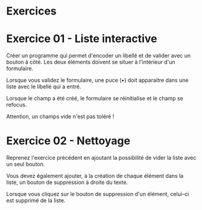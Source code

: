 # Exercices

# Exercice 01 - Liste interactive

Créer un programme qui permet d'encoder un libellé et de valider avec un bouton à côté.
Les deux éléments doivent se situer à l'intérieur d'un formulaire.

Lorsque vous validez le formulaire, une puce (•) doit apparaitre dans une liste avec le libellé qui a entré.

Lorsque le champ a été créé, le formulaire se réinitialise et le champ se refocus.

Attention, un champs vide n'est pas toléré !

# Exercice 02 - Nettoyage

Reprenez l'exercice précédent en ajoutant la possibilité de vider la liste avec un seul bouton.

Vous devez également ajouter, à la création de chaque élément dans la liste, un bouton de suppression à droite du texte.

Lorsque vous cliquez sur le bouton de suppression d'un élément, celui-ci est supprimé de la liste.

